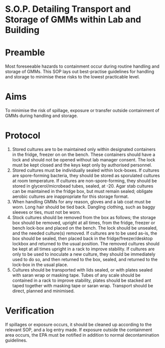 # S.O.P. Detailing Transport and Storage of GMMs within Lab and Building
# Preamble
Most foreseeable hazards to containment occur during routine handling and storage of GMMs. This SOP lays out best-practise guidelines for handling and storage to minimise these risks to the lowest practicable level.

# Aims
To minimise the risk of spillage, exposure or transfer outside containment of GMMs during handling and storage.

# Protocol
1. Stored cultures are to be maintained only within designated containers in the fridge, freezer on on the bench. These containers should have a lock and should not be opened without lab manager consent. The lock must be kept closed and the keys kept only by authorised personnel.
2. Stored cultures must be individually sealed within lock-boxes. If cultures are spore-forming bacteria, they should be stored as sporulated cultures at room temperature. If cultures are non-spore-forming, they should be stored in glycerol/microbead tubes, sealed, at -20. Agar stab cultures can be maintained in the fridge box, but must remain sealed; obligate aerobic cultures are inappropriate for this storage format.
3. When handling GMMs for any reason, gloves and a lab coat must be worn. Long hair should be tied back. Dangling clothing, such as baggy sleeves or ties, must not be worn.
4. Stock cultures should be removed from the box as follows; the storage box should be removed, upright at all times, from the fridge, freezer or bench lock-box and placed on the bench. The lock should be unsealed, and the needed culture(s) removed. If cultures are to be used as-is, the box should be sealed, then placed back in the fridge/freezer/desktop lockbox and returned to the usual position. The removed cultures should be kept at all times upright in a rack to improve stability. If cultures are only to be used to inoculate a new culture, they should be immediately used to do so, and then returned to the box, sealed, and returned to the lock-box in the usual place.
5. Cultures should be transported with lids sealed, or with plates sealed with saran wrap or masking tape. Tubes of any scale should be contained in a rack to improve stability, plates should be stacked ant taped together with masking tape or saran wrap. Transport should be direct, planned and minimised.

# Verification
If spillages or exposure occurs, it should be cleaned up according to the relevant SOP, and a log entry made. If exposure outside the containment area occurs, the EPA must be notified in addition to normal decontamination guidelines.
